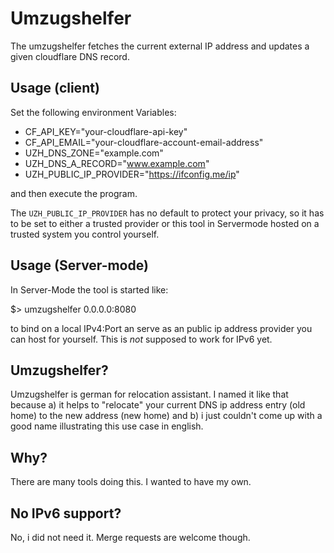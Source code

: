# Umzugshelfer

The umzugshelfer fetches the current external IP address and updates a given
cloudflare DNS record.

## Usage (client)

Set the following environment Variables:

* CF_API_KEY="your-cloudflare-api-key"
* CF_API_EMAIL="your-cloudflare-account-email-address"
* UZH_DNS_ZONE="example.com"
* UZH_DNS_A_RECORD="www.example.com"
* UZH_PUBLIC_IP_PROVIDER="https://ifconfig.me/ip"

and then execute the program.

The `UZH_PUBLIC_IP_PROVIDER` has no default to protect your privacy, so it
has to be set to either a trusted provider or this tool in Servermode hosted
on a trusted system you control yourself.

## Usage (Server-mode)

In Server-Mode the tool is started like:

$> umzugshelfer 0.0.0.0:8080

to bind on a local IPv4:Port an serve as an public ip address provider you
can host for yourself. This is *not* supposed to work for IPv6 yet.

## Umzugshelfer?

Umzugshelfer is german for relocation assistant. I named it like that because
a) it helps to "relocate" your current DNS ip address entry (old home) to the
new address (new home) and b) i just couldn't come up with a good name
illustrating this use case in english.

## Why?

There are many tools doing this. I wanted to have my own.

## No IPv6 support?

No, i did not need it. Merge requests are welcome though.